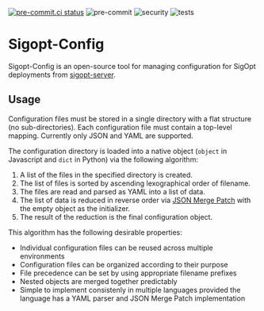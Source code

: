 <!--
Copyright © 2023 Intel Corporation

SPDX-License-Identifier: MIT
-->

[![pre-commit.ci status](https://results.pre-commit.ci/badge/github/sigopt/sigopt-config/main.svg)](https://results.pre-commit.ci/latest/github/sigopt/sigopt-config/main)
![pre-commit](https://github.com/sigopt/sigopt-config/actions/workflows/pre-commit.yml/badge.svg)
![security](https://github.com/sigopt/sigopt-config/actions/workflows/documentation.yml/badge.svg)
![tests](https://github.com/sigopt/sigopt-config/actions/workflows/integration.yml/badge.svg)

# Sigopt-Config

Sigopt-Config is an open-source tool for managing configuration for SigOpt deployments from [sigopt-server](https://github.com/sigopt/sigopt-server).

## Usage

Configuration files must be stored in a single directory with a flat structure (no sub-directories). Each configuration file must contain a top-level mapping. Currently only JSON and YAML are supported.

The configuration directory is loaded into a native object (`object` in Javascript and `dict` in Python) via the following algorithm:

1.  A list of the files in the specified directory is created.
2.  The list of files is sorted by ascending lexographical order of filename.
3.  The files are read and parsed as YAML into a list of data.
4.  The list of data is reduced in reverse order via [JSON Merge Patch](https://datatracker.ietf.org/doc/html/rfc7386) with the empty object as the initializer.
5.  The result of the reduction is the final configuration object.

This algorithm has the following desirable properties:

- Individual configuration files can be reused across multiple environments
- Configuration files can be organized according to their purpose
- File precedence can be set by using appropriate filename prefixes
- Nested objects are merged together predictably
- Simple to implement consistenly in multiple languages provided the language has a YAML parser and JSON Merge Patch implementation
